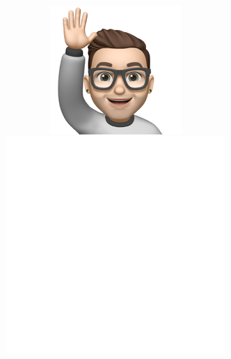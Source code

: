 <div align="center">
	<br>
	<a href="https://anthonymorris.dev">
    <img src="https://github.com/amorriscode/amorriscode/raw/master/memoji.png?sanitize=true" width="300">
		<img src="https://github.com/amorriscode/amorriscode/raw/master/content.svg?sanitize=true" width="800" height="500">
	</a>
	<br>
</div>
